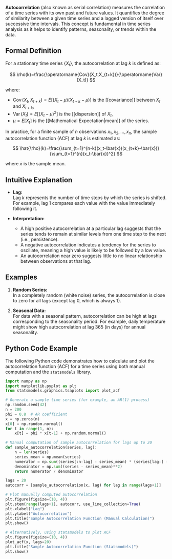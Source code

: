 **Autocorrelation** (also known as serial correlation) measures the correlation of a time series with its own past and future values. It quantifies the degree of similarity between a given time series and a lagged version of itself over successive time intervals. This concept is fundamental in time series analysis as it helps to identify patterns, seasonality, or trends within the data.

## Formal Definition

For a stationary time series $\{X_t\}$, the autocorrelation at lag $k$ is defined as:

$$
\rho(k)=\frac{\operatorname{Cov}(X_t,X_{t+k})}{\operatorname{Var}(X_t)}
$$

where:
- $\operatorname{Cov}(X_t,X_{t+k})=E[(X_t-\mu)(X_{t+k}-\mu)]$ is the [[covariance]] between $X_t$ and $X_{t+k}$,
- $\operatorname{Var}(X_t)=E[(X_t-\mu)^2]$ is the [[dispersion]] of $X_t$,
- $\mu=E[X_t]$ is the [[Mathematical Expectation|mean]] of the series.

In practice, for a finite sample of $n$ observations $x_1,x_2,\dots,x_n$, the sample autocorrelation function (ACF) at lag $k$ is estimated as:

$$
\hat{\rho}(k)=\frac{\sum_{t=1}^{n-k}(x_t-\bar{x})(x_{t+k}-\bar{x})}{\sum_{t=1}^{n}(x_t-\bar{x})^2}
$$

where $\bar{x}$ is the sample mean.

## Intuitive Explanation

- **Lag:**  
  Lag $k$ represents the number of time steps by which the series is shifted. For example, lag 1 compares each value with the value immediately following it.

- **Interpretation:**  
  - A high positive autocorrelation at a particular lag suggests that the series tends to remain at similar levels from one time step to the next (i.e., persistence).
  - A negative autocorrelation indicates a tendency for the series to oscillate, meaning a high value is likely to be followed by a low value.
  - An autocorrelation near zero suggests little to no linear relationship between observations at that lag.

## Examples

1. **Random Series:**  
   In a completely random (white noise) series, the autocorrelation is close to zero for all lags (except lag 0, which is always 1).

2. **Seasonal Data:**  
   For data with a seasonal pattern, autocorrelation can be high at lags corresponding to the seasonality period. For example, daily temperature might show high autocorrelation at lag 365 (in days) for annual seasonality.

## Python Code Example

The following Python code demonstrates how to calculate and plot the autocorrelation function (ACF) for a time series using both manual computation and the `statsmodels` library.

```python
import numpy as np
import matplotlib.pyplot as plt
from statsmodels.graphics.tsaplots import plot_acf

# Generate a sample time series (for example, an AR(1) process)
np.random.seed(42)
n = 200
phi = 0.8  # AR coefficient
x = np.zeros(n)
x[0] = np.random.normal()
for t in range(1, n):
    x[t] = phi * x[t-1] + np.random.normal()

# Manual computation of sample autocorrelation for lags up to 20
def sample_autocorrelation(series, lag):
    n = len(series)
    series_mean = np.mean(series)
    numerator = np.sum((series[:n-lag] - series_mean) * (series[lag:] - series_mean))
    denominator = np.sum((series - series_mean)**2)
    return numerator / denominator

lags = 20
autocorr = [sample_autocorrelation(x, lag) for lag in range(lags+1)]

# Plot manually computed autocorrelation
plt.figure(figsize=(10, 4))
plt.stem(range(lags+1), autocorr, use_line_collection=True)
plt.xlabel("Lag")
plt.ylabel("Autocorrelation")
plt.title("Sample Autocorrelation Function (Manual Calculation)")
plt.show()

# Alternatively, using statsmodels to plot ACF
plt.figure(figsize=(10, 4))
plot_acf(x, lags=20)
plt.title("Sample Autocorrelation Function (Statsmodels)")
plt.show()
